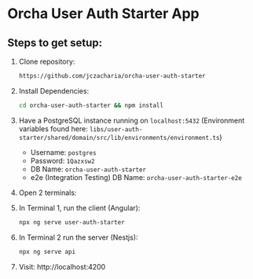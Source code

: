 # Orcha User Auth Starter App

## Steps to get setup:

1. Clone repository:

   ```sh
   https://github.com/jczacharia/orcha-user-auth-starter
   ```

2. Install Dependencies:

   ```sh
   cd orcha-user-auth-starter && npm install
   ```

3. Have a PostgreSQL instance running on `localhost:5432` (Environment variables found here: `libs/user-auth-starter/shared/domain/src/lib/environments/environment.ts`)

   - Username: `postgres`
   - Password: `1Qazxsw2`
   - DB Name: `orcha-user-auth-starter`
   - e2e (Integration Testing) DB Name: `orcha-user-auth-starter-e2e`

4. Open 2 terminals:

5. In Terminal 1, run the client (Angular):

   ```sh
   npx ng serve user-auth-starter
   ```

6. In Terminal 2 run the server (Nestjs):

   ```sh
   npx ng serve api
   ```

7. Visit: http://localhost:4200
